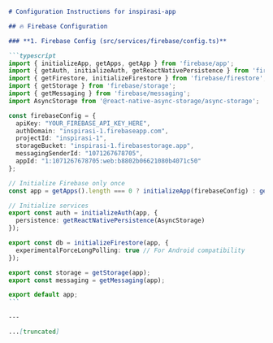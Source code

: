 ````markdown
# Configuration Instructions for inspirasi-app

## 🔥 Firebase Configuration

### **1. Firebase Config (src/services/firebase/config.ts)**

```typescript
import { initializeApp, getApps, getApp } from 'firebase/app';
import { getAuth, initializeAuth, getReactNativePersistence } from 'firebase/auth';
import { getFirestore, initializeFirestore } from 'firebase/firestore';
import { getStorage } from 'firebase/storage';
import { getMessaging } from 'firebase/messaging';
import AsyncStorage from '@react-native-async-storage/async-storage';

const firebaseConfig = {
  apiKey: "YOUR_FIREBASE_API_KEY_HERE",
  authDomain: "inspirasi-1.firebaseapp.com",
  projectId: "inspirasi-1",
  storageBucket: "inspirasi-1.firebasestorage.app",
  messagingSenderId: "1071267678705",
  appId: "1:1071267678705:web:b8802b06621080b4071c50"
};

// Initialize Firebase only once
const app = getApps().length === 0 ? initializeApp(firebaseConfig) : getApp();

// Initialize services
export const auth = initializeAuth(app, {
  persistence: getReactNativePersistence(AsyncStorage)
});

export const db = initializeFirestore(app, {
  experimentalForceLongPolling: true // For Android compatibility
});

export const storage = getStorage(app);
export const messaging = getMessaging(app);

export default app;
```

---

...[truncated]

````
